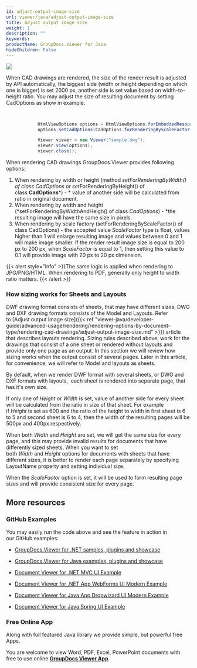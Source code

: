 ```yaml
---
id: adjust-output-image-size
url: viewer/java/adjust-output-image-size
title: Adjust output image size
weight: 1
description: ""
keywords: 
productName: GroupDocs.Viewer for Java
hideChildren: False
---
```

![](viewer-java/images/adjust-output-image-size.jpg)

When CAD drawings are rendered, the size of the render result is adjusted by API automatically, the biggest side (width or height depending on which one is bigger) is set 2000 px, another side is set value based on width-to-height ratio. You may adjust the size of resulting document by setting CadOptions as show in example.

```csharp
			

			HtmlViewOptions options = HtmlViewOptions.forEmbeddedResources("page_{0}.html");
			options.setCadOptions(CadOptions.forRenderingByScaleFactor(0.5f));

			Viewer viewer = new Viewer("sample.dwg");
			viewer.view(options);
 			viewer.close();
```

When rendering CAD drawings GroupDocs.Viewer provides following options:

1.  When rendering by width or height (method *setForRenderingByWidth() of class *CadOptions* or set*ForRenderingByHeight() of class **CadOptions***) - * value of another side will be calculated from ratio in original document. 
2.  When rendering by width and height (*setForRenderingByWidthAndHeigh() of class *CadOptions*) - *the resulting image will have the same size in pixels.
3.  When rendering by scale factory (setForRenderingByScaleFactor() of class CadOptions) - the accepted value *ScaleFactor* type is float, values higher than 1 will enlarge resulting image and values between 0 and 1 will make image smaller. If the render result image size is equal to 200 px to 200 px, when *ScaleFactor* is equal to 1, then setting this value to 0.1 will provide image with 20 px to 20 px dimension.  
      
    

{{< alert style="info" >}}The same logic is applied when rendering to JPG/PNG/HTML. When rendering to PDF, generally only height to width ratio matters. {{< /alert >}}

### How sizing works for Sheets and Layouts

DWF drawing format consists of sheets, that may have different sizes, DWG and DXF drawing formats consists of the Model and Layouts. Refer to [Adjust output image size]({{< ref "viewer-java/developer-guide/advanced-usage/rendering/rendering-options-by-document-type/rendering-cad-drawings/adjust-output-image-size.md" >}}) article that describes layouts rendering. Sizing rules described above, work for the drawings that consist of a one sheet or rendered without layouts and provide only one page as an output. In this section we will review how sizing works when the output consist of several pages. Later in this article, for convenience, we will refer to Model and layouts as sheets.

By default, when we render DWF format with several sheets, or DWG and DXF formats with layouts,  each sheet is rendered into separate page, that has it's own size. 

If only one of *Height* or *Width* is set, value of another side for every sheet will be calculated from the ratio in size of that sheet. For example if *Height* is set as 600 and the ratio of the height to width in first sheet is 6 to 5 and second sheet is 6 to 4, then the width of the resulting pages will be 500px and 400px respectively.

When both *Width* and *Height* are set, we will get the same size for every page, and this may provide invalid results for documents that have differently sized sheets. When you want to set both *Width* and *Height* options for documents with sheets that have different sizes, it is better to render each page separately by specifying LayoutName property and setting individual size.

When the *ScaleFactor* option is set, it will be used to form resulting page sizes and will provide consistent size for every page.

## More resources

### GitHub Examples

You may easily run the code above and see the feature in action in our GitHub examples:

*   [GroupDocs.Viewer for .NET samples, plugins and showcase](https://github.com/groupdocs-viewer/GroupDocs.Viewer-for-.NET)
    
*   [GroupDocs.Viewer for Java examples, plugins and showcase](https://github.com/groupdocs-viewer/GroupDocs.Viewer-for-Java)
    
*   [Document Viewer for .NET MVC UI Example](https://github.com/groupdocs-viewer/GroupDocs.Viewer-for-.NET-MVC) 
    
*   [Document Viewer for .NET App WebForms UI Modern Example](https://github.com/groupdocs-viewer/GroupDocs.Viewer-for-.NET-WebForms)
    
*   [Document Viewer for Java App Dropwizard UI Modern Example](https://github.com/groupdocs-viewer/GroupDocs.Viewer-for-Java-Dropwizard)
    
*   [Document Viewer for Java Spring UI Example](https://github.com/groupdocs-viewer/GroupDocs.Viewer-for-Java-Spring)
    

### Free Online App

Along with full featured Java library we provide simple, but powerful free Apps.

You are welcome to view Word, PDF, Excel, PowerPoint documents with free to use online **[GroupDocs Viewer App](https://products.groupdocs.app/viewer)**.
